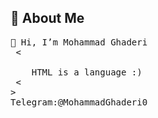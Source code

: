 
## 🔱 About Me
<pre>
👋 Hi, I’m Mohammad Ghaderi
 <<div
    role = "developer"        
    class = "beginner"
    learing = "React">
    HTML is a language :)
 <</div>>
Telegram:@MohammadGhaderi0


